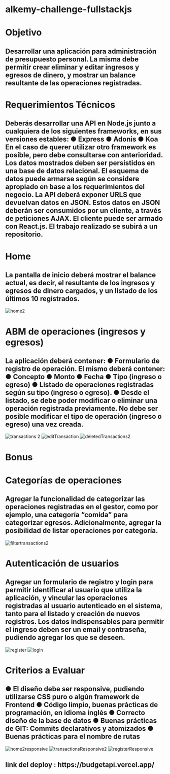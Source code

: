 # alkemy-challenge-fullstackjs
<h1> Objetivo </h1>

<h2>
Desarrollar una aplicación para administración de presupuesto personal. La misma debe
permitir crear eliminar y editar ingresos y egresos de dinero, y mostrar un balance resultante de las
operaciones registradas.
</h2>


<h1>
Requerimientos Técnicos
</h1>
<h2>
Deberás desarrollar una API en Node.js junto a cualquiera de los siguientes frameworks,
en sus versiones estables:
● Express
● Adonis
● Koa
En el caso de querer utilizar otro framework es posible, pero debe consultarse con
anterioridad.
Los datos mostrados deben ser persistidos en una base de datos relacional. El esquema de
datos puede armarse según se considere apropiado en base a los requerimientos del
negocio. La API deberá exponer URLS que devuelvan datos en JSON.
Estos datos en JSON deberán ser consumidos por un cliente, a través de peticiones AJAX.
El cliente puede ser armado con React.js.
El trabajo realizado se subirá a un repositorio.
</h2>


<h1>
Home
</h1>
<h2>
La pantalla de inicio deberá mostrar el balance actual, es decir, el resultante de los
ingresos y egresos de dinero cargados, y un listado de los últimos 10 registrados.

</h2>

![home2](https://user-images.githubusercontent.com/70545509/181370018-c95574a9-4ab6-4804-8d5b-61d7d97b4375.png)

<h1>
ABM de operaciones (ingresos y egresos)
</h1>
<h2>
La aplicación deberá contener:
● Formulario de registro de operación. El mismo deberá contener:
● Concepto
● Monto
● Fecha
● Tipo (ingreso o egreso)
● Listado de operaciones registradas según su tipo (ingreso o egreso).
● Desde el listado, se debe poder modificar o eliminar una operación registrada
previamente. No debe ser posible modificar el tipo de operación (ingreso o
egreso) una vez creada.
</h2>


![transactions 2](https://user-images.githubusercontent.com/70545509/181370862-5b3f69f5-75bf-4905-809e-ffbe4fbdd6fd.png)
![editTransaction](https://user-images.githubusercontent.com/70545509/180583997-bdfc19f7-1707-4446-bff0-f9b2e076598d.png)
![deletedTransactions2](https://user-images.githubusercontent.com/70545509/181371012-02a874cc-dbb8-4e61-8208-d7ed9ddf2ff9.png)





<h1>
Bonus
</h1>

<h1>
Categorías de operaciones
</h1>
<h2>
Agregar la funcionalidad de categorizar las operaciones registradas en el gestor, como por
ejemplo, una categoría “comida” para categorizar egresos. Adicionalmente, agregar la
posibilidad de listar operaciones por categoría.
</h2>

![filtertransactions2](https://user-images.githubusercontent.com/70545509/181371048-e1f1cce0-c692-46ac-a4e3-1f6106b74347.png)

<h1>
Autenticación de usuarios
</h1>
<h2>
Agregar un formulario de registro y login para permitir identificar al usuario que utiliza la
aplicación, y vincular las operaciones registradas al usuario autenticado en el sistema,
tanto para el listado y creación de nuevos registros. Los datos indispensables para permitir
el ingreso deben ser un email y contraseña, pudiendo agregar los que se deseen.

</h2>

![register](https://user-images.githubusercontent.com/70545509/181371704-0c14dd26-961d-4b64-81c0-a72747c8d7a3.png)
![login](https://user-images.githubusercontent.com/70545509/181371749-9715572c-ad5f-4c9f-aff9-cefb2a0cb310.png)

<h1>
Criterios a Evaluar
</h1>

<h2>
● El diseño debe ser responsive, pudiendo utilizarse CSS puro o algún framework
de Frontend
● Código limpio, buenas prácticas de programación, en idioma inglés
● Correcto diseño de la base de datos
● Buenas prácticas de GIT: Commits declarativos y atomizados
● Buenas prácticas para el nombre de rutas
</h2>


![home2responsive](https://user-images.githubusercontent.com/70545509/181372947-ae202658-7433-4314-89b4-5329812a8315.png)
![transactionsResponsive2](https://user-images.githubusercontent.com/70545509/181372970-d7c21b3b-be08-4a06-a705-3537370dc010.png)
![registerResponsive](https://user-images.githubusercontent.com/70545509/181371868-3b993cde-eb10-4e98-aa91-5f560701a046.png)


<h2>
link del deploy : https://budgetapi.vercel.app/ 
</h2>
